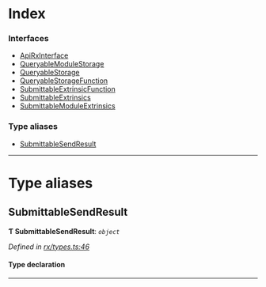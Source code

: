 

# Index

### Interfaces

* [ApiRxInterface](../interfaces/_rx_types_.apirxinterface.md)
* [QueryableModuleStorage](../interfaces/_rx_types_.queryablemodulestorage.md)
* [QueryableStorage](../interfaces/_rx_types_.queryablestorage.md)
* [QueryableStorageFunction](../interfaces/_rx_types_.queryablestoragefunction.md)
* [SubmittableExtrinsicFunction](../interfaces/_rx_types_.submittableextrinsicfunction.md)
* [SubmittableExtrinsics](../interfaces/_rx_types_.submittableextrinsics.md)
* [SubmittableModuleExtrinsics](../interfaces/_rx_types_.submittablemoduleextrinsics.md)

### Type aliases

* [SubmittableSendResult](_rx_types_.md#submittablesendresult)

---

# Type aliases

<a id="submittablesendresult"></a>

##  SubmittableSendResult

**Ƭ SubmittableSendResult**: *`object`*

*Defined in [rx/types.ts:46](https://github.com/polkadot-js/api/blob/907c2f5/packages/api/src/rx/types.ts#L46)*

#### Type declaration

___

